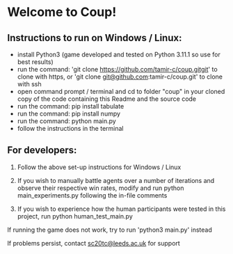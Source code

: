 # Welcome to Coup!

## Instructions to run on Windows / Linux:
- install Python3 (game developed and tested on Python 3.11.1 so use for best results)
- run the command: 'git clone https://github.com/tamir-c/coup.gitgit' to clone with https, or 'git clone git@github.com:tamir-c/coup.git' to clone with ssh
- open command prompt / terminal and cd to folder "coup" in your cloned copy of the code containing this Readme and the source code
- run the command: pip install tabulate
- run the command: pip install numpy
- run the command: python main.py
- follow the instructions in the terminal

## For developers:

1. Follow the above set-up instructions for Windows / Linux

2. If you wish to manually battle agents over a number of iterations and observe their respective win rates, modify and run python main_experiments.py following the in-file comments

3. If you wish to experience how the human participants were tested in this project, run python human_test_main.py

If running the game does not work, try to run 'python3 main.py' instead

If problems persist, contact sc20tc@leeds.ac.uk for support
